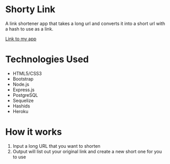 # Shorty Link
A link shortener app that takes a long url and converts it into a short url with a hash to use as a link.

[Link to my app](https://shorty-link.herokuapp.com/)

# Technologies Used
* HTML5/CSS3
* Bootstrap
* Node.js
* Express.js
* PostgreSQL
* Sequelize
* Hashids
* Heroku

# How it works
1. Input a long URL that you want to shorten
2. Output will list out your original link and create a new short one for you to use
